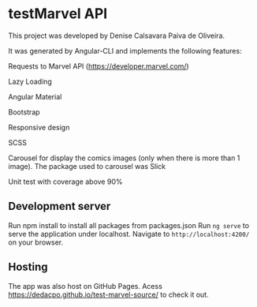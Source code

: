 # testMarvel API

This project was developed by Denise Calsavara Paiva de Oliveira.

It was generated by Angular-CLI and implements the following features:

Requests to Marvel API (https://developer.marvel.com/)

Lazy Loading

Angular Material

Bootstrap

Responsive design

SCSS

Carousel for display the comics images (only when there is more than 1 image). The package used to carousel was Slick

Unit test with coverage above 90%

## Development server

Run npm install to install all packages from packages.json
Run `ng serve` to serve the application under localhost. Navigate to `http://localhost:4200/` on your browser.


## Hosting
The app was also host on GitHub Pages. Acess https://dedacpo.github.io/test-marvel-source/ to check it out.
